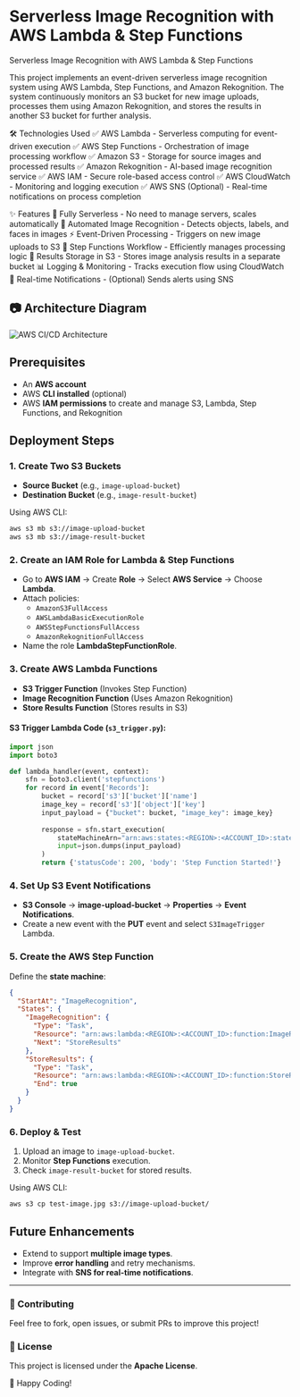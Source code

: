 # Serverless Image Recognition with AWS Lambda & Step Functions

Serverless Image Recognition with AWS Lambda & Step Functions

This project implements an event-driven serverless image recognition system using AWS Lambda, Step Functions, and Amazon Rekognition. The system continuously monitors an S3 bucket for new image uploads, processes them using Amazon Rekognition, and stores the results in another S3 bucket for further analysis.

🛠️ Technologies Used
✅ AWS Lambda - Serverless computing for event-driven execution
✅ AWS Step Functions - Orchestration of image processing workflow
✅ Amazon S3 - Storage for source images and processed results
✅ Amazon Rekognition - AI-based image recognition service
✅ AWS IAM - Secure role-based access control
✅ AWS CloudWatch - Monitoring and logging execution
✅ AWS SNS (Optional) - Real-time notifications on process completion

✨ Features
🚀 Fully Serverless - No need to manage servers, scales automatically
📸 Automated Image Recognition - Detects objects, labels, and faces in images
⚡ Event-Driven Processing - Triggers on new image uploads to S3
🔄 Step Functions Workflow - Efficiently manages processing logic
📂 Results Storage in S3 - Stores image analysis results in a separate bucket
📊 Logging & Monitoring - Tracks execution flow using CloudWatch
🔔 Real-time Notifications - (Optional) Sends alerts using SNS

## 📷 Architecture Diagram
![AWS CI/CD Architecture](https://files.oaiusercontent.com/file-Dtg87Q9iHbhKSRGJR7JF58?se=2025-03-26T17%3A49%3A13Z&sp=r&sv=2024-08-04&sr=b&rscc=max-age%3D604800%2C%20immutable%2C%20private&rscd=attachment%3B%20filename%3Df7aad705-4975-433b-8da3-2aa0dd1a900d.webp&sig=QYepXnByLzxgVkiy3Fkm33u5dtpogCYgmVjUYLoL9sk%3D)

## Prerequisites
- An **AWS account**
- AWS **CLI installed** (optional)
- AWS **IAM permissions** to create and manage S3, Lambda, Step Functions, and Rekognition

## Deployment Steps

### 1. Create Two S3 Buckets
- **Source Bucket** (e.g., `image-upload-bucket`)
- **Destination Bucket** (e.g., `image-result-bucket`)

Using AWS CLI:
```sh
aws s3 mb s3://image-upload-bucket
aws s3 mb s3://image-result-bucket
```

### 2. Create an IAM Role for Lambda & Step Functions
- Go to **AWS IAM** → Create **Role** → Select **AWS Service** → Choose **Lambda**.
- Attach policies:
  - `AmazonS3FullAccess`
  - `AWSLambdaBasicExecutionRole`
  - `AWSStepFunctionsFullAccess`
  - `AmazonRekognitionFullAccess`
- Name the role **LambdaStepFunctionRole**.

### 3. Create AWS Lambda Functions
- **S3 Trigger Function** (Invokes Step Function)
- **Image Recognition Function** (Uses Amazon Rekognition)
- **Store Results Function** (Stores results in S3)

#### S3 Trigger Lambda Code (`s3_trigger.py`):
```python
import json
import boto3

def lambda_handler(event, context):
    sfn = boto3.client('stepfunctions')
    for record in event['Records']:
        bucket = record['s3']['bucket']['name']
        image_key = record['s3']['object']['key']
        input_payload = {"bucket": bucket, "image_key": image_key}
        
        response = sfn.start_execution(
            stateMachineArn="arn:aws:states:<REGION>:<ACCOUNT_ID>:stateMachine:ImageRecognitionStateMachine",
            input=json.dumps(input_payload)
        )
        return {'statusCode': 200, 'body': 'Step Function Started!'}
```

### 4. Set Up S3 Event Notifications
- **S3 Console** → **image-upload-bucket** → **Properties** → **Event Notifications**.
- Create a new event with the **PUT** event and select `S3ImageTrigger` Lambda.

### 5. Create the AWS Step Function
Define the **state machine**:
```json
{
  "StartAt": "ImageRecognition",
  "States": {
    "ImageRecognition": {
      "Type": "Task",
      "Resource": "arn:aws:lambda:<REGION>:<ACCOUNT_ID>:function:ImageRecognitionFunction",
      "Next": "StoreResults"
    },
    "StoreResults": {
      "Type": "Task",
      "Resource": "arn:aws:lambda:<REGION>:<ACCOUNT_ID>:function:StoreResultsFunction",
      "End": true
    }
  }
}
```

### 6. Deploy & Test
1. Upload an image to `image-upload-bucket`.
2. Monitor **Step Functions** execution.
3. Check `image-result-bucket` for stored results.

Using AWS CLI:
```sh
aws s3 cp test-image.jpg s3://image-upload-bucket/
```

## Future Enhancements
- Extend to support **multiple image types**.
- Improve **error handling** and retry mechanisms.
- Integrate with **SNS for real-time notifications**.

---
### 📌 Contributing
Feel free to fork, open issues, or submit PRs to improve this project!

### 📜 License
This project is licensed under the **Apache License**.

🚀 Happy Coding!
